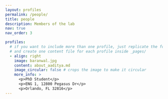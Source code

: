 ```yaml
---
layout: profiles
permalink: /people/
title: people
description: Members of the lab
nav: true
nav_order: 3

profiles:
  # if you want to include more than one profile, just replicate the following block
  # and create one content file for each profile inside _pages/
  - align: right
    image: baranwal.jpg
    content: about_aaditya.md
    image_circular: false # crops the image to make it circular
    more_info: >
      <p>PhD Student</p>
      <p>ENG 1, 12800 Pegasus Dr</p>
      <p>Orlando, FL 32816</p>
---
```

